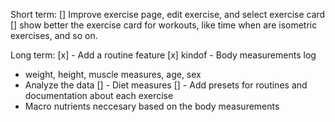 Short term:
[] Improve exercise page, edit exercise, and select exercise card
[] show better the exercise card for workouts, like time when are isometric exercises, and so on. 


Long term:
[x] - Add a routine feature
[x] kindof - Body measurements log
- weight, height, muscle measures, age, sex
- Analyze the data
[] - Diet measures
[] - Add presets for routines and documentation about each exercise
- Macro nutrients neccesary based on the body measurements